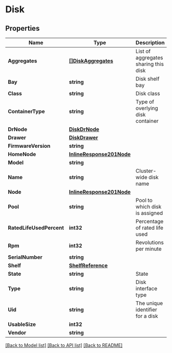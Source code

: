 # Disk

## Properties

Name | Type | Description | Notes
------------ | ------------- | ------------- | -------------
**Aggregates** | [**[]DiskAggregates**](disk_aggregates.md) | List of aggregates sharing this disk | [optional] 
**Bay** | **string** | Disk shelf bay | [optional] 
**Class** | **string** | Disk class | [optional] 
**ContainerType** | **string** | Type of overlying disk container | [optional] 
**DrNode** | [**DiskDrNode**](disk_dr_node.md) |  | [optional] 
**Drawer** | [**DiskDrawer**](disk_drawer.md) |  | [optional] 
**FirmwareVersion** | **string** |  | [optional] 
**HomeNode** | [**InlineResponse201Node**](inline_response_201_node.md) |  | [optional] 
**Model** | **string** |  | [optional] 
**Name** | **string** | Cluster-wide disk name | [optional] 
**Node** | [**InlineResponse201Node**](inline_response_201_node.md) |  | [optional] 
**Pool** | **string** | Pool to which disk is assigned | [optional] 
**RatedLifeUsedPercent** | **int32** | Percentage of rated life used | [optional] 
**Rpm** | **int32** | Revolutions per minute | [optional] 
**SerialNumber** | **string** |  | [optional] 
**Shelf** | [**ShelfReference**](shelf_reference.md) |  | [optional] 
**State** | **string** | State | [optional] 
**Type** | **string** | Disk interface type | [optional] 
**Uid** | **string** | The unique identifier for a disk | [optional] 
**UsableSize** | **int32** |  | [optional] 
**Vendor** | **string** |  | [optional] 

[[Back to Model list]](../README.md#documentation-for-models) [[Back to API list]](../README.md#documentation-for-api-endpoints) [[Back to README]](../README.md)


